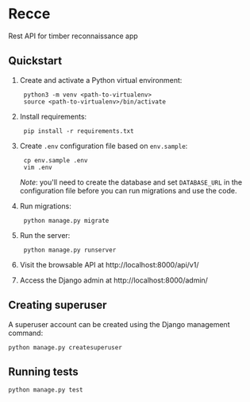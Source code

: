 # Recce

Rest API for timber reconnaissance app

## Quickstart

1. Create and activate a Python virtual environment:

        python3 -m venv <path-to-virtualenv>
        source <path-to-virtualenv>/bin/activate

2. Install requirements:

        pip install -r requirements.txt

3. Create `.env` configuration file based on `env.sample`:

        cp env.sample .env
        vim .env

   *Note*: you'll need to create the database and set `DATABASE_URL` in
   the configuration file before you can run migrations and use the code.

4. Run migrations:

        python manage.py migrate

5. Run the server:

        python manage.py runserver
        
6. Visit the browsable API at http://localhost:8000/api/v1/

7. Access the Django admin at http://localhost:8000/admin/

## Creating superuser

A superuser account can be created using the Django management command:

    python manage.py createsuperuser

## Running tests

    python manage.py test

